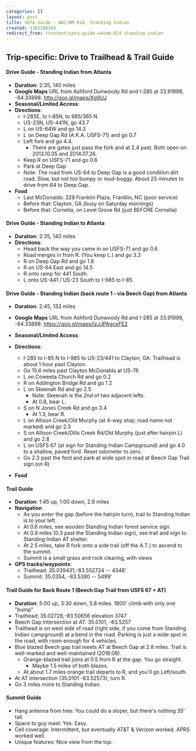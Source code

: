```yaml
---
categories: []
layout: post
title: SOTA Guide - W4C/WM-014, Standing Indian
created: 1381186393
redirect_from: /content/sota-guide-w4cwm-014-standing-indian
---
```

Trip-specific: Drive to Trailhead & Trail Guide
--------------------------------------------------------
#### Drive Guide - Standing Indian from Atlanta

* **Duration**: 2:35, 140 miles
* **Google Maps** URL from Ashford Dunwoody Rd and I-285 at 33.91998, -84.33898: http://goo.gl/maps/Xg9UJ
* **Seasonal/Limited Access**:
* **Directions**:
    * I-285E, to I-85N, to 985/365 N
    * US-23N, US-441N, go 43.7
    * L on US-64W and go 14.3
    * L on Deep Gap Rd (A.K.A. USFS-71) and go 0.7 
    * Left fork and go 4.4.
        * There are gates just pass the fork and at 2.4 past. Both open on 2013.10.05 and 2014.07.26.
    * Keep R on USFS-71 and go 0.6
    * Park at Deep Gap
    * Note: The road from US-64 to Deep Gap is a good condition dirt road.  Slow, but not too bumpy or mud-boggy.  About 25 minutes to drive from 64 to Deep Gap.
* **Food**
    * Last McDonalds: 329 Franklin Plaza, Franklin, NC (poor service)
    * Before that: Clayton, GA (busy on Saturday mornings)
    * Before that: Cornelia, on Level Grove Rd (just BEFORE Cornelia)

#### Drive Guide - Standing Indian **to** Atlanta

* **Duration**: 2:35, 140 miles
* **Directions**:
    * Head back the way you came in on USFS-71 and go 0.6
    * Road merges in from R. (You keep L.) and go 3.3
    * R on Deep Gap Rd and go 1.8
    * R on US-64 East and go 14.5
    * R onto ramp for 441 South.
    * L onto US-441 / US-23 South to I-985 to I-85.
    
#### Drive Guide - Standing Indian (back route 1 - via Beech Gap) from Atlanta

* **Duration**: 2:45, 133 miles
* **Google Maps** URL from Ashford Dunwoody Rd and I-285 at 33.91998, -84.33898: https://goo.gl/maps/izJJPAgceFE2
* **Seasonal/Limited Access**:
* **Directions**:
    * I-285 to I-85 N to I-985 to US-23/441 to Clayton, GA.  Trailhead is about 1 hour past Clayton.
    * Go 15.6 miles past Clayton McDonalds at US-76
    * L on Coweeta Church Rd and go 0.2
    * R on Addington Bridge Rd and go 1.2
    * L on Skeenah Rd and go 2.5
        * Note: Skeenah is the *2nd* of two adjacent lefts.
        * At 0.8, bear L.
    * S on N Jones Creek Rd and go 3.4
        * At 1.3, bear R.
    * L on Allison Creek/Old Murphy (at 4-way stop; road name not marked) and go 2.3
    * S on Allison Creek/Dills Creek Rd/Old Murphy (just after hairpin L) and go 2.8
    * L on USFS 67 (at sign for Standing Indian Campground) and go 4.0 to a shallow, paved ford.  Reset odometer to zero.
    * Go 2.3 past the ford and park at wide spot in road at Beech Gap Trail sign (on R)
    
* **Food**

   
#### Trail Guide

* **Duration**: 1:45 up, 1:00 down, 2.6 miles
* **Navigation**
    * As you *enter* the gap (before the hairpin turn), trail to Standing Indian is to your left.
    * At 0.6 miles, see wooden Standing Indian forest service sign.
    * At 0.9 miles (0.3 past the Standing Indian sign), see trail and sign to Standing Indian AT shelter.
    * At 2.5 miles, take R fork onto a side trail (off the A.T.) to ascend to the summit.
    * Summit is a small grass and rock clearing, with views
* **GPS tracks/waypoints**:
    * Trailhead: 35.039431,-83.552724   -- 4348'
    * Summit: 35.0354, -83.5380    -- 5499'
    
#### Trail Guide for Back Route 1 (Beech Gap Trail from USFS 67 + AT)

* **Duration**: 5:00 up, 3:30 down, 5.8 miles.  1800' climb with only one "bump"
* Trailhead: 35.02728,-83.50656 elevation 3747
* Beech Gap Intersection at AT: 35.0101, -83.5257
* Trailhead is on west side of road (right side, if you come from Standing Indian campground) at a bend in the road.  Parking is just a wide spot in the road, with room enough for 4 vehicles.
* Blue blazed Beech gap trail meets AT at Beech Gap at 2.8 miles.  Trail is well-marked and well-maintained (2016.08).
    * Orange-blazed trail joins at 0.5 from R at the gap.  You go straight.
        * Maybe 1.5 miles of both blazes.
    * At about 1.7 miles orange trail departs to R, and you'll go Left/south.
* At AT intersection (35.0101 -83.52573), turn R.
* Go 3 miles more to Standing Indian.

#### Summit Guide

* Hang antenna from tree:  You could do a sloper, but there's nothing 35' tall.
* Space to guy mast: Yes. Easy.
* Cell coverage: Intermittent, but eventually AT&T & Verizon worked. APRS worked well.
* Unique features: Nice view from the top.
